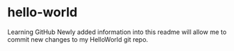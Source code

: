 # hello-world
Learning GitHub
Newly added information into this readme will allow me to commit new changes to my HelloWorld git repo. 
